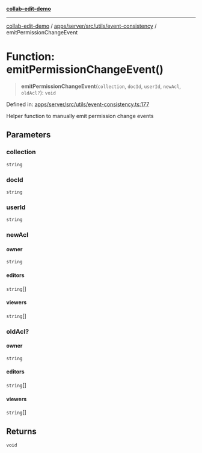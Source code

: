 [**collab-edit-demo**](../../../../../../README.md)

***

[collab-edit-demo](../../../../../../README.md) / [apps/server/src/utils/event-consistency](../README.md) / emitPermissionChangeEvent

# Function: emitPermissionChangeEvent()

> **emitPermissionChangeEvent**(`collection`, `docId`, `userId`, `newAcl`, `oldAcl?`): `void`

Defined in: [apps/server/src/utils/event-consistency.ts:177](https://github.com/austyle-io/pub-sub-demo/blob/facd25f09850fc4e78e94ce267c52e173d869933/apps/server/src/utils/event-consistency.ts#L177)

Helper function to manually emit permission change events

## Parameters

### collection

`string`

### docId

`string`

### userId

`string`

### newAcl

#### owner

`string`

#### editors

`string`[]

#### viewers

`string`[]

### oldAcl?

#### owner

`string`

#### editors

`string`[]

#### viewers

`string`[]

## Returns

`void`
